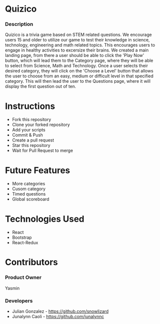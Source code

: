 # Quizico

### Description

Quizico is a trivia game based on STEM related questions. We encourage users 15 and older to utilize our game to test their knowledge
in science, technology, engineering and math related topics. This encourages users to engage in healthy activities to excersize their brains. We created a main landing page, from there a user should be able to click the 'Play Now' button, which will lead them to the Category page, where they will be able to select from Science, Math and Technology. Once a user selects their desired category, they will click on the 'Choose a Level' button that allows the user to choose from an easy, medium or difficult level in that specified category. This will then lead the user to the Questions page, where it will display the first question out of ten.

# Instructions
- Fork this repository
- Clone your forked repository
- Add your scripts
- Commit & Push
- Create a pull request
- Star this repository
- Wait for Pull Request to merge

# Future Features
- More categories
- Cusom category
- Timed questions
- Global scoreboard

# Technologies Used
- React
- Bootstrap
- React-Redux

# Contributors 

### Product Owner
Yasmin

### Developers
- Julian Gonzalez - https://github.com/snowlizard
- Junalynn Caoli - https://github.com/junalynnc


